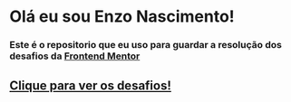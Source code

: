 # Olá eu sou Enzo Nascimento!

### Este é o repositorio que eu uso para guardar a resolução dos desafios da [Frontend Mentor](https://www.frontendmentor.io/challenges)

## [Clique para ver os desafios!](https://devenzonascimento.github.io/frontend-mentor-pages/portifolio.html)
 
